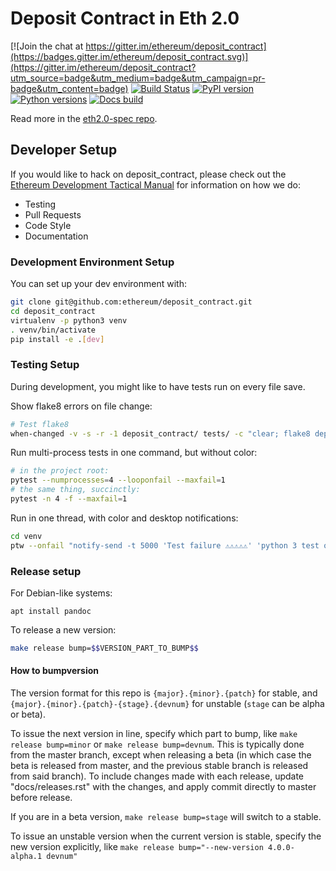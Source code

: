 # Deposit Contract in Eth 2.0

[![Join the chat at https://gitter.im/ethereum/deposit_contract](https://badges.gitter.im/ethereum/deposit_contract.svg)](https://gitter.im/ethereum/deposit_contract?utm_source=badge&utm_medium=badge&utm_campaign=pr-badge&utm_content=badge)
[![Build Status](https://circleci.com/gh/ethereum/deposit_contract.svg?style=shield)](https://circleci.com/gh/ethereum/deposit_contract)
[![PyPI version](https://badge.fury.io/py/deposit_contract.svg)](https://badge.fury.io/py/deposit_contract)
[![Python versions](https://img.shields.io/pypi/pyversions/deposit_contract.svg)](https://pypi.python.org/pypi/deposit_contract)
[![Docs build](https://readthedocs.org/projects/deposit_contract/badge/?version=latest)](http://deposit_contract.readthedocs.io/en/latest/?badge=latest)
   

Read more in the [eth2.0-spec repo](https://github.com/ethereum/eth2.0-specs/blob/master/specs/core/0_beacon-chain.md#ethereum-10-deposit-contract).

## Developer Setup

If you would like to hack on deposit_contract, please check out the
[Ethereum Development Tactical Manual](https://github.com/pipermerriam/ethereum-dev-tactical-manual)
for information on how we do:

- Testing
- Pull Requests
- Code Style
- Documentation

### Development Environment Setup

You can set up your dev environment with:

```sh
git clone git@github.com:ethereum/deposit_contract.git
cd deposit_contract
virtualenv -p python3 venv
. venv/bin/activate
pip install -e .[dev]
```

### Testing Setup

During development, you might like to have tests run on every file save.

Show flake8 errors on file change:

```sh
# Test flake8
when-changed -v -s -r -1 deposit_contract/ tests/ -c "clear; flake8 deposit_contract tests && echo 'flake8 success' || echo 'error'"
```

Run multi-process tests in one command, but without color:

```sh
# in the project root:
pytest --numprocesses=4 --looponfail --maxfail=1
# the same thing, succinctly:
pytest -n 4 -f --maxfail=1
```

Run in one thread, with color and desktop notifications:

```sh
cd venv
ptw --onfail "notify-send -t 5000 'Test failure ⚠⚠⚠⚠⚠' 'python 3 test on deposit_contract failed'" ../tests ../deposit_contract
```

### Release setup

For Debian-like systems:
```
apt install pandoc
```

To release a new version:

```sh
make release bump=$$VERSION_PART_TO_BUMP$$
```

#### How to bumpversion

The version format for this repo is `{major}.{minor}.{patch}` for stable, and
`{major}.{minor}.{patch}-{stage}.{devnum}` for unstable (`stage` can be alpha or beta).

To issue the next version in line, specify which part to bump,
like `make release bump=minor` or `make release bump=devnum`. This is typically done from the
master branch, except when releasing a beta (in which case the beta is released from master,
and the previous stable branch is released from said branch). To include changes made with each
release, update "docs/releases.rst" with the changes, and apply commit directly to master 
before release.

If you are in a beta version, `make release bump=stage` will switch to a stable.

To issue an unstable version when the current version is stable, specify the
new version explicitly, like `make release bump="--new-version 4.0.0-alpha.1 devnum"`

